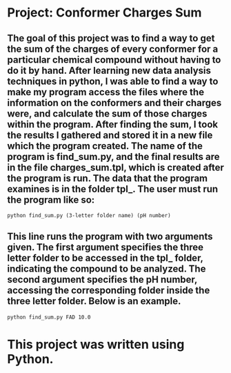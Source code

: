 # Project: Conformer Charges Sum

## The goal of this project was to find a way to get the sum of the charges of every conformer for a particular chemical compound without having to do it by hand. After learning new data analysis techniques in python, I was able to find a way to make my program access the files where the information on the conformers and their charges were, and calculate the sum of those charges within the program. After finding the sum, I took the results I gathered and stored it in a new file which the program created. The name of the program is find_sum.py, and the final results are in the file charges_sum.tpl, which is created after the program is run. The data that the program examines is in the folder tpl_. The user must run the program like so:

`python find_sum.py (3-letter folder name) (pH number)`

## This line runs the program with two arguments given. The first argument specifies the three letter folder to be accessed in the tpl_ folder, indicating the compound to be analyzed. The second argument specifies the pH number, accessing the corresponding folder inside the three letter folder. Below is an example.

`python find_sum.py FAD 10.0`

# This project was written using Python.
